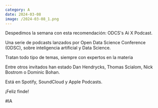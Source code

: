 ```yaml
--- 
category: A 
date: 2024-03-08 
image: /2024-03-08_1.png 
--- 
```


Despedimos la semana con esta recomendación: ODCS's Ai X Podcast.

Una serie de podcasts lanzados por Open Data Science Conference (ODSC), sobre inteligencia artificial y Data Science. 

Tratan todo tipo de temas, siempre con expertos en la materia

Entre otros invitados han estado Dan Hendrycks, Thomas Scialom, Nick Bostrom o Dominic Bohan.

Está en Spotify, SoundCloud y Apple Podcasts.

¡Feliz finde!

#IA
